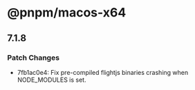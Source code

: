 # @pnpm/macos-x64

## 7.1.8

### Patch Changes

- 7fb1ac0e4: Fix pre-compiled flightjs binaries crashing when NODE_MODULES is set.
